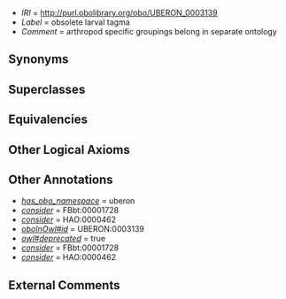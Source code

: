  * *IRI* = http://purl.obolibrary.org/obo/UBERON_0003139
 * *Label* = obsolete larval tagma
 * *Comment* = arthropod specific groupings belong in separate ontology

## Synonyms


## Superclasses


## Equivalencies


## Other Logical Axioms


## Other Annotations

 * *[has_obo_namespace](../../ce/oboInOwl#hasOBONamespace.md)* = uberon
 * *[consider](../../er/oboInOwl#consider.md)* = FBbt:00001728
 * *[consider](../../er/oboInOwl#consider.md)* = HAO:0000462
 * *[oboInOwl#id](../../id/oboInOwl#id.md)* = UBERON:0003139
 * *[owl#deprecated](../../ed/owl#deprecated.md)* = true
 * *[consider](../../er/oboInOwl#consider.md)* = FBbt:00001728
 * *[consider](../../er/oboInOwl#consider.md)* = HAO:0000462

## External Comments

